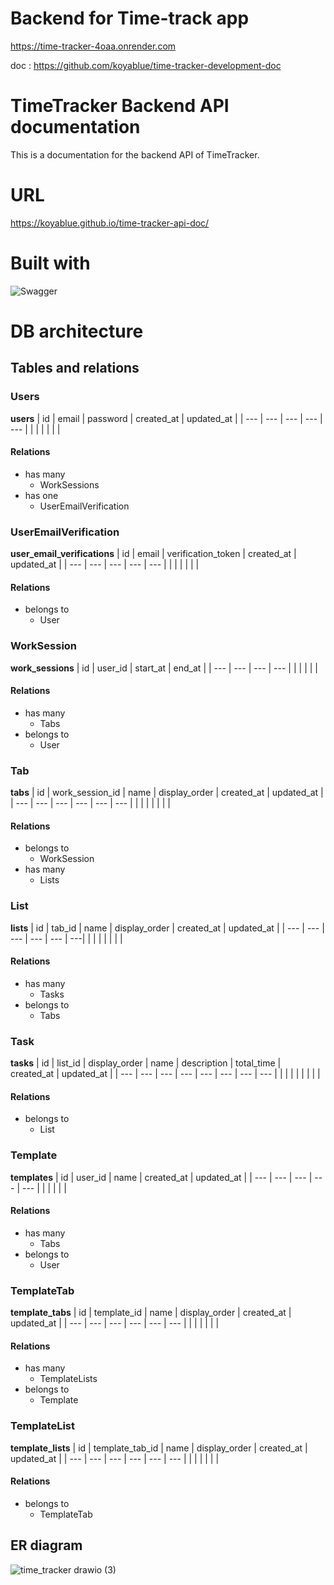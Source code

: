 # Backend for Time-track app

https://time-tracker-4oaa.onrender.com

doc : https://github.com/koyablue/time-tracker-development-doc

# TimeTracker Backend API documentation

This is a documentation for the backend API of TimeTracker.

# URL

https://koyablue.github.io/time-tracker-api-doc/

# Built with

![Swagger](https://img.shields.io/badge/-Swagger-%23Clojure?style=for-the-badge&logo=swagger&logoColor=white)

# DB architecture

## Tables and relations

### Users

**users**
| id | email | password | created_at | updated_at |
| --- | --- | --- | --- | --- |
| | | | | |

#### Relations

- has many
  - WorkSessions
- has one
  - UserEmailVerification

### UserEmailVerification

**user_email_verifications**
| id | email | verification_token | created_at | updated_at |
| --- | --- | --- | --- | --- |
| | | | | |

#### Relations

- belongs to
  - User

### WorkSession

**work_sessions**
| id | user_id | start_at | end_at |
| --- | --- | --- | --- |
| | | | |

#### Relations

- has many
  - Tabs
- belongs to
  - User

### Tab

**tabs**
| id | work_session_id | name | display_order | created_at | updated_at |
| --- | --- | --- | --- | --- | --- |
| | | | | | |

#### Relations

- belongs to
  - WorkSession
- has many
  - Lists

### List

**lists**
| id | tab_id | name | display_order | created_at | updated_at |
| --- | --- | --- | --- | --- | ---|
| | | | | | |

#### Relations

- has many
  - Tasks
- belongs to
  - Tabs

### Task

**tasks**
| id | list_id | display_order | name | description | total_time | created_at | updated_at |
| --- | --- | --- | --- | --- | --- | --- | --- |
| | | | | | | |

#### Relations

- belongs to
  - List

### Template

**templates**
| id | user_id | name | created_at | updated_at |
| --- | --- | --- | --- | --- |
| | | | |

#### Relations

- has many
  - Tabs
- belongs to
  - User

### TemplateTab

**template_tabs**
| id | template_id | name | display_order | created_at | updated_at |
| --- | --- | --- | --- | --- | --- |
| | | | | |

#### Relations

- has many
  - TemplateLists
- belongs to
  - Template

### TemplateList

**template_lists**
| id | template_tab_id | name | display_order | created_at | updated_at |
| --- | --- | --- | --- | --- | --- |
| | | | | |

#### Relations

- belongs to
  - TemplateTab

## ER diagram

![time_tracker drawio (3)](https://github.com/koyablue/time-management-proj-memo/assets/43242050/8d9da067-7be1-4037-add7-0ea518bb9631)
